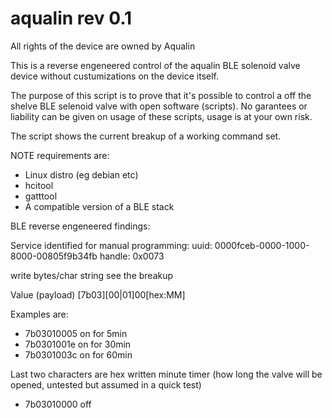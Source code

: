 # aqualin rev 0.1

All rights of the device are owned by Aqualin

This is a reverse engeneered control of the aqualin BLE solenoid valve device without custumizations on the device itself.

The purpose of this script is to prove that it's possible to control a off the shelve BLE selenoid valve with open software (scripts). No garantees or liability can be given on usage of these scripts, usage is at your own risk. 

The script shows the current breakup of a working command set.

NOTE requirements are: 
- Linux distro (eg debian etc)
- hcitool
- gatttool 
- A compatible version of a BLE stack


BLE reverse engeneered findings:

Service identified for manual programming:
uuid: 0000fceb-0000-1000-8000-00805f9b34fb
handle: 0x0073

write bytes/char string see the breakup

Value (payload) [7b03][00|01]00[hex:MM]

Examples are:

- 7b03010005 on for 5min
- 7b0301001e on for 30min
- 7b0301003c on for 60min

Last two characters are hex written minute timer (how long the valve will be opened, untested but assumed in a quick test)

- 7b03010000 off
